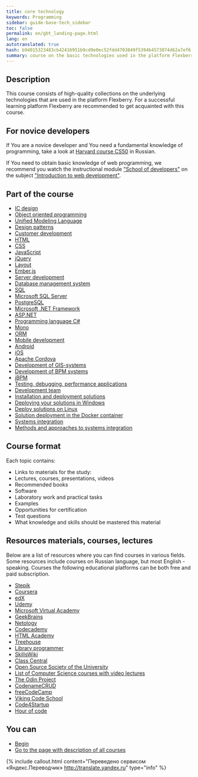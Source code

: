 ```yaml
---
title: core technology
keywords: Programming
sidebar: guide-base-tech_sidebar
toc: false
permalink: en/gbt_landing-page.html
lang: en
autotranslated: true
hash: b94015323483cb42416951b9cd9e0ec52fdd4703849f5394b4573074d62a7ef6
summary: course on the basic technologies used in the platform Flexberry.
---
```


## Description
This course consists of high-quality collections on the underlying technologies that are used in the platform Flexberry. For a successful learning platform Flexberry are recommended to get acquainted with this course.

## For novice developers

If You are a novice developer and You need a fundamental knowledge of programming, take a look at [Harvard course CS50](https://www.youtube.com/playlist?list=PLawfWYMUziZqyUL5QDLVbe3j5BKWj42E5) in Russian.

If You need to obtain basic knowledge of web programming, we recommend you watch the instructional module ["School of developers"](/ru/tds_landing-page.html) on the subject ["Introduction to web development"](/ru/tds_module1-about.html).


## Part of the course

* [IC design](gbt_information-system-design.html)
* [Object oriented programming](gbt_ood.html)
* [Unified Modeling Language](gbt_uml.html)
* [Design patterns](gbt_design-patterns.html)
* [Customer development](gbt_frontend.html)
* [HTML](gbt_html.html)
* [CSS](gbt_css.html)
* [JavaScript](gbt_javascript.html)
* [jQuery](gbt_jquery.html)
* [Layout](gbt_layout.html)
* [Ember.js](gbt_emberjs.html)
* [Server development](gbt_backend.html)
* [Database management system](gbt_dbms.html)
* [SQL](gbt_sql.html)
* [Microsoft SQL Server](gbt_mssql.html)
* [PostgreSQL](gbt_postgresql.html)
* [Microsoft .NET Framework](gbt_dotnet.html)
* [ASP.NET](gbt_aspnet.html)
* [Programming language C#](gbt_csharp.html)
* [Mono](gbt_mono.html)
* [ORM](gbt_orm.html)
* [Mobile development](gbt_mobile.html)
* [Android](gbt_android.html)
* [iOS](gbt_ios.html)
* [Apache Cordova](gbt_cordova.html)
* [Development of GIS-systems](gbt_gis.html)
* [Development of BPM systems](gbt_bpm.html)
* [jBPM](gbt_jbpm.html)
* [Testing, debugging, performance applications](gbt_testing.html)
* [Development team](gbt_team-management.html)
* [Installation and deployment solutions](gbt_deployment.html)
* [Deploying your solutions in Windows](gbt_deployment_windows.html)
* [Deploy solutions on Linux](gbt_deployment_linux.html)
* [Solution deployment in the Docker container](gbt_deployment_docker.html)
* [Systems integration](gbt_integration.html)
* [Methods and approaches to systems integration](gbt_integration-methods.html)

## Course format

Each topic contains:

* Links to materials for the study:
* Lectures, courses, presentations, videos
* Recommended books
* Software
* Laboratory work and practical tasks
* Examples
* Opportunities for certification
* Test questions
* What knowledge and skills should be mastered this material

## Resources materials, courses, lectures

Below are a list of resources where you can find courses in various fields. Some resources include courses on Russian language, but most English - speaking. Courses the following educational platforms can be both free and paid subscription.

* [Stepik](https://stepik.org)
* [Coursera](https://ru.coursera.org/)
* [edX](https://www.edx.org/)
* [Udemy](https://www.udemy.com/)
* [Microsoft Virtual Academy](https://mva.microsoft.com)
* [GeekBrains](https://geekbrains.ru/)
* [Netology](https://netology.ru/)
* [Codecademy](https://www.codecademy.com/)
* [HTML Academy](https://htmlacademy.ru/)
* [Treehouse](https://teamtreehouse.com/)
* [Library programmer](https://vk.com/proglib)
* [SkillsWiki](http://skillswiki.net/)
* [Class Central](https://www.class-central.com/)
* [Open Source Society of the University](https://github.com/open-source-society/computer-science)
* [List of Computer Science courses with video lectures](https://github.com/Developer-Y/cs-video-courses)
* [The Odin Project](http://www.theodinproject.com/)
* [CodenameCRUD](http://codenamecrud.ru/)
* [freeCodeCamp](https://www.freecodecamp.com/)
* [Viking Code School](https://www.vikingcodeschool.com/)
* [Code4Startup](https://code4startup.com/)
* [Hour of code](https://code.org/)

## You can

* [Begin](gbt_information-system-design.html)
* [Go to the page with description of all courses](/EN/)



{% include callout.html content="Переведено сервисом «Яндекс.Переводчик» <http://translate.yandex.ru>" type="info" %}